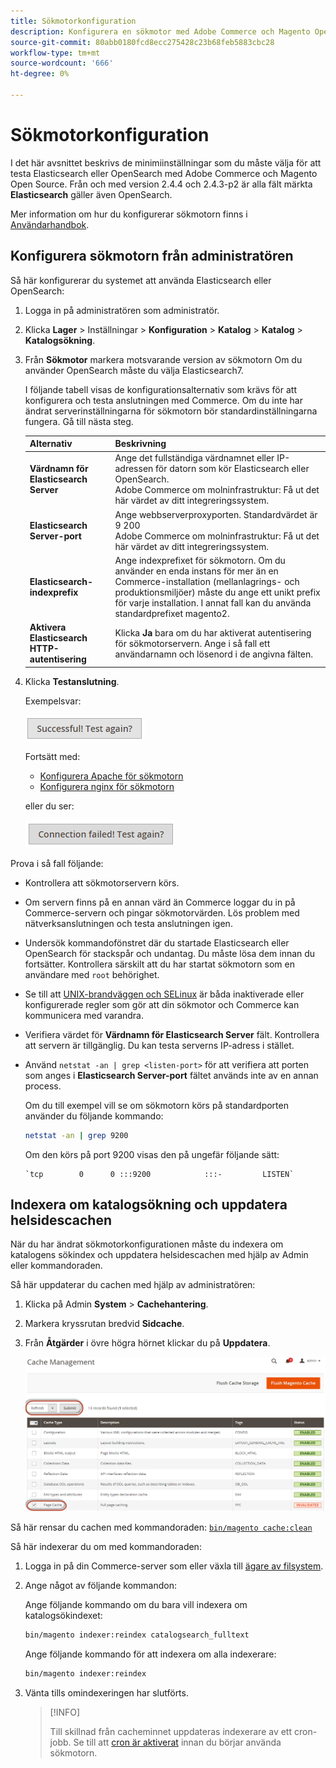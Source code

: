 ```yaml
---
title: Sökmotorkonfiguration
description: Konfigurera en sökmotor med Adobe Commerce och Magento Open Source.
source-git-commit: 80abb0180fcd8ecc275428c23b68feb5883cbc28
workflow-type: tm+mt
source-wordcount: '666'
ht-degree: 0%

---
```



# Sökmotorkonfiguration

I det här avsnittet beskrivs de minimiinställningar som du måste välja för att testa Elasticsearch eller OpenSearch med Adobe Commerce och Magento Open Source. Från och med version 2.4.4 och 2.4.3-p2 är alla fält märkta **Elasticsearch** gäller även OpenSearch.

Mer information om hur du konfigurerar sökmotorn finns i [Användarhandbok](https://docs.magento.com/user-guide/catalog/search-elasticsearch.html).

## Konfigurera sökmotorn från administratören

Så här konfigurerar du systemet att använda Elasticsearch eller OpenSearch:

1. Logga in på administratören som administratör.
1. Klicka **Lager** > Inställningar > **Konfiguration** > **Katalog** > **Katalog** > **Katalogsökning**.
1. Från **Sökmotor** markera motsvarande version av sökmotorn Om du använder OpenSearch måste du välja Elasticsearch7.

   I följande tabell visas de konfigurationsalternativ som krävs för att konfigurera och testa anslutningen med Commerce.
Om du inte har ändrat serverinställningarna för sökmotorn bör standardinställningarna fungera. Gå till nästa steg.

   | Alternativ | Beskrivning |
   |--- |--- |
   | **Värdnamn för Elasticsearch Server** | Ange det fullständiga värdnamnet eller IP-adressen för datorn som kör Elasticsearch eller OpenSearch.<br>Adobe Commerce om molninfrastruktur: Få ut det här värdet av ditt integreringssystem. |
   | **Elasticsearch Server-port** | Ange webbserverproxyporten. Standardvärdet är 9 200<br>Adobe Commerce om molninfrastruktur: Få ut det här värdet av ditt integreringssystem. |
   | **Elasticsearch-indexprefix** | Ange indexprefixet för sökmotorn. Om du använder en enda instans för mer än en Commerce-installation (mellanlagrings- och produktionsmiljöer) måste du ange ett unikt prefix för varje installation. I annat fall kan du använda standardprefixet magento2. |
   | **Aktivera Elasticsearch HTTP-autentisering** | Klicka **Ja** bara om du har aktiverat autentisering för sökmotorservern. Ange i så fall ett användarnamn och lösenord i de angivna fälten. |

1. Klicka **Testanslutning**.

   Exempelsvar:

   ![framgång](../../assets/configuration/elastic_test-success.png)

   Fortsätt med:

   - [Konfigurera Apache för sökmotorn](https://devdocs.magento.com/guides/v2.4/install-gde/prereq/es-config-apache.html)
   - [Konfigurera nginx för sökmotorn](https://devdocs.magento.com/guides/v2.4/install-gde/prereq/es-config-nginx.html)

   eller du ser:

   ![misslyckades](../../assets/configuration/elastic_test-fail.png)

Prova i så fall följande:

- Kontrollera att sökmotorservern körs.
- Om servern finns på en annan värd än Commerce loggar du in på Commerce-servern och pingar sökmotorvärden. Lös problem med nätverksanslutningen och testa anslutningen igen.
- Undersök kommandofönstret där du startade Elasticsearch eller OpenSearch för stackspår och undantag. Du måste lösa dem innan du fortsätter. Kontrollera särskilt att du har startat sökmotorn som en användare med `root` behörighet.
- Se till att [UNIX-brandväggen och SELinux](https://devdocs.magento.com/guides/v2.4/install-gde/prereq/elasticsearch.html#firewall-selinux) är båda inaktiverade eller konfigurerade regler som gör att din sökmotor och Commerce kan kommunicera med varandra.
- Verifiera värdet för **Värdnamn för Elasticsearch Server** fält. Kontrollera att servern är tillgänglig. Du kan testa serverns IP-adress i stället.
- Använd `netstat -an | grep <listen-port>` för att verifiera att porten som anges i **Elasticsearch Server-port** fältet används inte av en annan process.

   Om du till exempel vill se om sökmotorn körs på standardporten använder du följande kommando:

   ```bash
   netstat -an | grep 9200
   ```

   Om den körs på port 9200 visas den på ungefär följande sätt:

   ```terminal
   `tcp        0      0 :::9200            :::-         LISTEN`
   ```

## Indexera om katalogsökning och uppdatera helsidescachen

När du har ändrat sökmotorkonfigurationen måste du indexera om katalogens sökindex och uppdatera helsidescachen med hjälp av Admin eller kommandoraden.

Så här uppdaterar du cachen med hjälp av administratören:

1. Klicka på Admin **System** > **Cachehantering**.
1. Markera kryssrutan bredvid **Sidcache**.
1. Från **Åtgärder** i övre högra hörnet klickar du på **Uppdatera**.

   ![cachehantering](../../assets/configuration/refresh-cache.png)

Så här rensar du cachen med kommandoraden: [`bin/magento cache:clean`](../cli/manage-cache.md#clean-and-flush-cache-types)

Så här indexerar du om med kommandoraden:

1. Logga in på din Commerce-server som eller växla till [ägare av filsystem](https://devdocs.magento.com/guides/v2.4/install-gde/prereq/file-sys-perms-over.html).
1. Ange något av följande kommandon:

   Ange följande kommando om du bara vill indexera om katalogsökindexet:

   ```bash
   bin/magento indexer:reindex catalogsearch_fulltext
   ```

   Ange följande kommando för att indexera om alla indexerare:

   ```bash
   bin/magento indexer:reindex
   ```

1. Vänta tills omindexeringen har slutförts.

   >[!INFO]
   >
   >Till skillnad från cacheminnet uppdateras indexerare av ett cron-jobb. Se till att [cron är aktiverat](../cli/configure-cron-jobs.md) innan du börjar använda sökmotorn.

